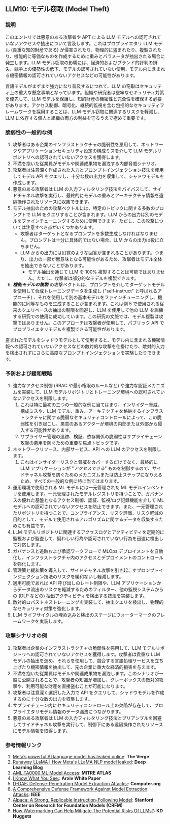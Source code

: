 ## LLM10: モデル窃取 (Model Theft)

### 説明

このエントリでは悪意のある攻撃者や APT による LLM モデルへの認可されていないアクセスや抽出について言及します。これはプロプライエタリ LLM モデル (貴重な知的財産である) が侵害されたり、物理的に盗まれたり、複製されたり、機能的に等価なものを作成するために重みとパラメータが抽出される場合に発生します。LLM モデル窃取の影響には、経済的およびブランド的評判の損失、競争上の優勢性の低下、モデルの認可されていない使用、モデル内に含まれる機密情報の認可されていないアクセスなどの可能性があります。

言語モデルがまずます強力になり普及するにつれて、LLM の窃取はセキュリティ上の重大な懸念事項となっています。組織や研究者は堅牢なセキュリティ対策を優先して、LLM モデルを保護し、知的財産の機密性と完全性を確保する必要があります。アクセス制御、暗号化、継続的監視を含む包括的なセキュリティフレームワークを採用することは、LLM モデル窃取に関連するリスクを軽減し、LLM に依存する個人と組織の両方の利益を守るうえで極めて重要です。

### 脆弱性の一般的な例

1. 攻撃者はある企業のインフラストラクチャの脆弱性を悪用して、ネットワークやアプリケーションセキュリティ設定の構成ミスを介して LLM モデルリポジトリへの認可されていないアクセスを獲得します。
2. 不満を抱いた従業員がモデルや関連成果物を漏洩する内部脅威シナリオ。
3. 攻撃者は注意深く作成された入力とプロンプトインジェクション技法を使用してモデル API をクエリし、十分な数の出力を収集して、シャドウモデルを作成します。
4. 悪意のある攻撃者は LLM の入力フィルタリング技法をバイパスして、サイドチャネル攻撃を実行し、最終的にモデルの重みとアーキテクチャ情報を遠隔操作されたリソースに収集できます。
5. モデル抽出のための攻撃ベクトルには、特定のトピックに関する多数のプロンプトで LLM をクエリすることが含まれます。LLM からの出力は別のモデルをファインチューニングするために使用できます。ただし、この攻撃については注意すべき点がいくつかあります。
   - 攻撃者はターゲットとなるプロンプトを多数生成しなければなりません。プロンプトは十分に具体的ではない場合、LLM からの出力は役に立ちません。
   - LLM からの出力には幻覚のような回答が含まれることがあります。つまり、出力の一部が無意味となる可能性があるため、攻撃者はモデル全体を抽出できないことがあります。
     - モデル抽出を通じて LLM を 100% 複製することは可能ではありません。ただし、攻撃者は部分的なモデルを複製できます。
6. **_機能モデルの複製_** の攻撃ベクトルは、プロンプトを介してターゲットモデルを使用して合成トレーニングデータを生成し ("self-instruct" と呼ばれるアプローチ) 、それを使用して別の基本モデルをファインチューニングし、機能的に同等なものを生成することが含まれます。これは例 5 で使用される従来のクエリベースの抽出の制限を回避し、LLM を使用して他の LLM を訓練する研究での使用に成功しています。この研究の文脈では、モデル複製は攻撃ではありません。このアプローチは攻撃者が使用して、パブリック API でプロプライエタリモデルを複製できる可能性があります。

盗まれたモデルをシャドウモデルとして使用すると、モデル内に含まれる機密情報への認可されていないアクセスなどの敵対的な攻撃を仕掛けたり、敵対的入力を検出されずにさらに高度なプロンプトインジェクションを実験したりできます。

### 予防および緩和戦略

1. 強力なアクセス制御 (RBAC や最小権限のルールなど) や強力な認証メカニズムを実装して、LLM モデルリポジトリとトレーニング環境への認可されていないアクセスを制限します。
   1. これは特に最初の三つの一般的な例に当てはまり、インサイダー脅威、構成ミスや、LLM モデル、重み、アーキテクチャを格納するインフラストラクチャに関する脆弱なセキュリティコントロールによって、この脆弱性を引き起こし、悪意のあるアクターが環境の内部または外部から侵入する可能性があります。
   2. サプライヤー管理の追跡、検証、依存関係の脆弱性はサプライチェーン攻撃の悪用を防ぐための重要な焦点トピックです。
2. ネットワークリソース、内部サービス、API への LLM のアクセスを制限します。
   1. これはインサイダーリスクと脅威をカバーするだけでなく、最終的に LLM アプリケーションが "*_アクセスできる_*" ものを制御するので、サイドチャネル攻撃を防ぐためのメカニズムまたは防止ステップになりえるため、すべての一般的な例に特に当てはまります。
3. 運用環境で使用される ML モデルには一元管理された ML モデルインベントリを使用します。一元管理されたモデルレジストリを持つことで、ガバナンスの優れた基盤となるアクセス制御、認証、監視/ログ記録機能を介して ML モデルへの認可されていないアクセスを防止できます。また、一元管理されたリポジトリを持つことで、コンプライアンス、リスク評価、リスク軽減の目的として、モデルで使用されるアルゴリズムに関するデータを収集するためにも有益です。
4. LLM モデルリポジトリに関連するアクセスログとアクティビティを定期的に監視および監査して、疑わしい行為や認可されていない行為を迅速に検出して対応します。
5. ガバナンスと追跡および承認ワークフローで MLOps デプロイメントを自動化し、インフラストラクチャ内のアクセスとデプロイメントのコントロールを強化します。
6. 管理策と緩和策を導入して、サイドチャネル攻撃を引き起こすプロンプトインジェクション技法のリスクを緩和ないし軽減します。
7. 適用可能であれば API 呼び出しのレート制限や、LLM アプリケーションからデータ流出のリスクを軽減するためのフィルター、他の監視システムからの (DLP などの) 抽出アクティビティを検出する技法を実装します。
8. 敵対的ロバストネストレーニングを実装して、抽出クエリを検出し、物理的なセキュリティ対策を強化します。
9. LLM ライフサイクルの埋め込みと検出のステージにウォーターマークのフレームワークを実装します。

### 攻撃シナリオの例

1. 攻撃者は企業のインフラストラクチャの脆弱性を悪用して、LLM モデルリポジトリへの認可されていないアクセスを獲得します。攻撃者は貴重な LLM モデルの抽出を進め、それらを使用して、競合する言語処理サービスを立ち上げたり機密情報を抽出して、元の企業に重大な経済的損害を与えます。
2. 不満を抱いた従業員はモデルや関連成果物を漏洩します。このシナリオが一般に公開されることで、攻撃者の知識が増加し、グレーボックスの敵対的攻撃や、利用可能な財産を直接盗むことが可能になります。
3. 攻撃者は注意深く選択した入力で API をクエリして、シャドウモデルを作成するのに十分な数の出力を収集します。
4. サプライチェーン内にセキュリティコントロール上の欠陥が存在して、プロプライエタリモデル情報のデータ漏洩につながります。
5. 悪意のある攻撃者は LLM の入力フィルタリング技法とプリアンブルを回避してサイドチャネル攻撃を実行して、制御下にある遠隔操作されたリソースにモデル情報を取得します。

### 参考情報リンク

1. [Meta’s powerful AI language model has leaked online](https://www.theverge.com/2023/3/8/23629362/meta-ai-language-model-llama-leak-online-misuse): **The Verge**
2. [Runaway LLaMA | How Meta's LLaMA NLP model leaked](https://www.deeplearning.ai/the-batch/how-metas-llama-nlp-model-leaked/): **Deep Learning Blog**
3. [AML.TA0000 ML Model Access](https://atlas.mitre.org/tactics/AML.TA0000): **MITRE ATLAS**
4. [I Know What You See:](https://arxiv.org/pdf/1803.05847.pdf): **Arxiv White Paper**
5. [D-DAE: Defense-Penetrating Model Extraction Attacks:](https://www.computer.org/csdl/proceedings-article/sp/2023/933600a432/1He7YbsiH4c): **Computer.org**
6. [A Comprehensive Defense Framework Against Model Extraction Attacks](https://ieeexplore.ieee.org/document/10080996): **IEEE**
7. [Alpaca: A Strong, Replicable Instruction-Following Model](https://crfm.stanford.edu/2023/03/13/alpaca.html): **Stanford Center on Research for Foundation Models (CRFM)**
8. [How Watermarking Can Help Mitigate The Potential Risks Of LLMs?](https://www.kdnuggets.com/2023/03/watermarking-help-mitigate-potential-risks-llms.html): **KD Nuggets**
